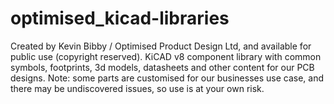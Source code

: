 # optimised_kicad-libraries
Created by Kevin Bibby / Optimised Product Design Ltd, and available for public use (copyright reserved).
KiCAD v8 component library with common symbols, footprints, 3d models, datasheets and other content for our PCB designs.
Note: some parts are customised for our businesses use case, and there may be undiscovered issues, so use is at your own risk.
